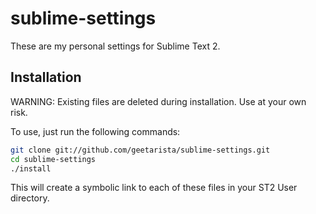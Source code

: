# sublime-settings

These are my personal settings for Sublime Text 2.

## Installation

WARNING: Existing files are deleted during installation. Use at your own risk.

To use, just run the following commands:

```bash
git clone git://github.com/geetarista/sublime-settings.git
cd sublime-settings
./install
```

This will create a symbolic link to each of these files in your ST2 User directory.
